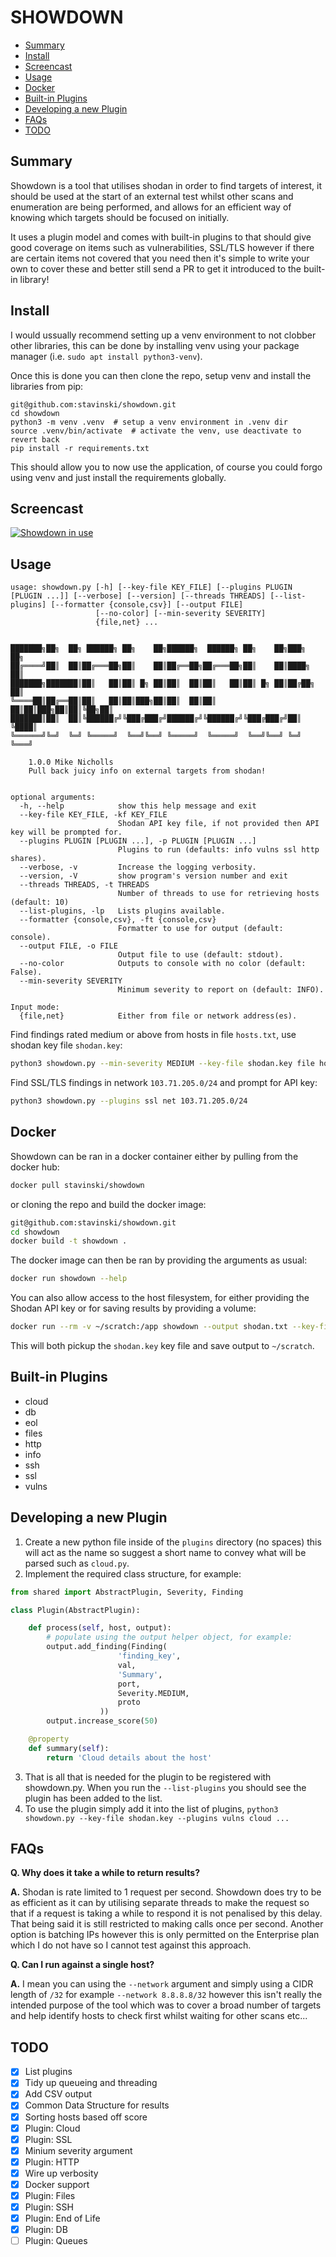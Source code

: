 # SHOWDOWN

  * [Summary](#summary)
  * [Install](#install)
  * [Screencast](#screencast)
  * [Usage](#usage)
  * [Docker](#docker)
  * [Built-in Plugins](#built-in-plugins)
  * [Developing a new Plugin](#developing-a-new-plugin)
  * [FAQs](#faqs)
  * [TODO](#todo)

## Summary

Showdown is a tool that utilises shodan in order to find targets of interest, it should be used at the start of an external test whilst other scans and enumeration are being performed, and allows for an efficient way of knowing which targets should be focused on initially.

It uses a plugin model and comes with built-in plugins to that should give good coverage on items such as vulnerabilities, SSL/TLS however if there are certain items not covered that you need then it's simple to write your own to cover these and better still send a PR to get it introduced to the built-in library!

## Install

I would ussually recommend setting up a venv environment to not clobber other libraries, this can be done by installing venv using your package manager (i.e. `sudo apt install python3-venv`).

Once this is done you can then clone the repo, setup venv and install the libraries from pip:

~~~
git@github.com:stavinski/showdown.git
cd showdown
python3 -m venv .venv  # setup a venv environment in .venv dir
source .venv/bin/activate  # activate the venv, use deactivate to revert back
pip install -r requirements.txt
~~~

This should allow you to now use the application, of course you could forgo using venv and just install the requirements globally.

## Screencast

[![Showdown in use](https://asciinema.org/a/482371.svg)](https://asciinema.org/a/482371)

## Usage


```
usage: showdown.py [-h] [--key-file KEY_FILE] [--plugins PLUGIN [PLUGIN ...]] [--verbose] [--version] [--threads THREADS] [--list-plugins] [--formatter {console,csv}] [--output FILE]
                   [--no-color] [--min-severity SEVERITY]
                   {file,net} ...

       
███████╗██╗  ██╗ ██████╗ ██╗    ██╗██████╗  ██████╗ ██╗    ██╗███╗   ██╗
██╔════╝██║  ██║██╔═══██╗██║    ██║██╔══██╗██╔═══██╗██║    ██║████╗  ██║
███████╗███████║██║   ██║██║ █╗ ██║██║  ██║██║   ██║██║ █╗ ██║██╔██╗ ██║
╚════██║██╔══██║██║   ██║██║███╗██║██║  ██║██║   ██║██║███╗██║██║╚██╗██║
███████║██║  ██║╚██████╔╝╚███╔███╔╝██████╔╝╚██████╔╝╚███╔███╔╝██║ ╚████║
╚══════╝╚═╝  ╚═╝ ╚═════╝  ╚══╝╚══╝ ╚═════╝  ╚═════╝  ╚══╝╚══╝ ╚═╝  ╚═══╝

    1.0.0 Mike Nicholls
    Pull back juicy info on external targets from shodan!


optional arguments:
  -h, --help            show this help message and exit
  --key-file KEY_FILE, -kf KEY_FILE
                        Shodan API key file, if not provided then API key will be prompted for.
  --plugins PLUGIN [PLUGIN ...], -p PLUGIN [PLUGIN ...]
                        Plugins to run (defaults: info vulns ssl http shares).
  --verbose, -v         Increase the logging verbosity.
  --version, -V         show program's version number and exit
  --threads THREADS, -t THREADS
                        Number of threads to use for retrieving hosts (default: 10)
  --list-plugins, -lp   Lists plugins available.
  --formatter {console,csv}, -ft {console,csv}
                        Formatter to use for output (default: console).
  --output FILE, -o FILE
                        Output file to use (default: stdout).
  --no-color            Outputs to console with no color (default: False).
  --min-severity SEVERITY
                        Minimum severity to report on (default: INFO).

Input mode:
  {file,net}            Either from file or network address(es).
```

Find findings rated medium or above from hosts in file `hosts.txt`, use shodan key file `shodan.key`:

~~~ sh
python3 showdown.py --min-severity MEDIUM --key-file shodan.key file hosts.txt
~~~

Find SSL/TLS findings in network `103.71.205.0/24` and prompt for API key:

~~~ sh
python3 showdown.py --plugins ssl net 103.71.205.0/24
~~~

## Docker

Showdown can be ran in a docker container either by pulling from the docker hub:

~~~sh
docker pull stavinski/showdown
~~~

or cloning the repo and build the docker image:

~~~sh
git@github.com:stavinski/showdown.git
cd showdown
docker build -t showdown .
~~~

The docker image can then be ran by providing the arguments as usual:

~~~sh
docker run showdown --help
~~~

You can also allow access to the host filesystem, for either providing the Shodan API key or for saving results by providing a volume:

~~~sh
docker run --rm -v ~/scratch:/app showdown --output shodan.txt --key-file shodan.key net 114.32.236.74
~~~

This will both pickup the `shodan.key` key file and save output to `~/scratch`.

## Built-in Plugins

* cloud
* db
* eol
* files
* http
* info
* ssh
* ssl
* vulns

## Developing a new Plugin

1. Create a new python file inside of the `plugins` directory (no spaces) this will act as the name so suggest a short name to convey what will be parsed such as `cloud.py`.
2. Implement the required class structure, for example:

```python
from shared import AbstractPlugin, Severity, Finding

class Plugin(AbstractPlugin):

    def process(self, host, output):
        # populate using the output helper object, for example:
        output.add_finding(Finding(
                        'finding_key',
                        val,
                        'Summary',
                        port,
                        Severity.MEDIUM,
                        proto
                    ))
        output.increase_score(50)

    @property
    def summary(self):
        return 'Cloud details about the host'
```
3. That is all that is needed for the plugin to be registered with showdown.py. When you run the `--list-plugins` you should see the plugin has been added to the list.
4. To use the plugin simply add it into the list of plugins, `python3 showdown.py --key-file shodan.key --plugins vulns cloud ...`

## FAQs

**Q. Why does it take a while to return results?**

**A.** Shodan is rate limited to 1 request per second. Showdown does try to be as efficient as it can by utilising separate threads to make the request so that if a request is taking a while to respond it is not penalised by this delay. That being said it is still restricted to making calls once per second. Another option is batching IPs however this is only permitted on the Enterprise plan which I do not have so I cannot test against this approach.

**Q. Can I run against a single host?**

**A.** I mean you can using the `--network` argument and simply using a CIDR length of `/32` for example `--network 8.8.8.8/32` however this isn't really the intended purpose of the tool which was to cover a broad number of targets and help identify hosts to check first whilst waiting for other scans etc...


## TODO

- [X] List plugins
- [X] Tidy up queueing and threading
- [X] Add CSV output
- [X] Common Data Structure for results
- [X] Sorting hosts based off score
- [X] Plugin: Cloud
- [X] Plugin: SSL
- [X] Minium severity argument
- [X] Plugin: HTTP
- [X] Wire up verbosity
- [X] Docker support
- [X] Plugin: Files
- [X] Plugin: SSH
- [X] Plugin: End of Life
- [X] Plugin: DB
- [ ] Plugin: Queues
